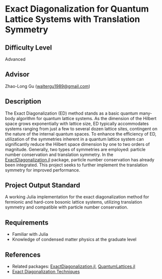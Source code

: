 # Exact Diagonalization for Quantum Lattice Systems with Translation Symmetry

## Difficulty Level
Advanced

## Advisor

Zhao-Long Gu (waltergu1989@gmail.com)

## Description

The Exact Diagonalization (ED) method stands as a basic quantum many-body algorithm for quantum lattice systems. As the dimension of the Hilbert space grows exponentially with lattice size, ED typically accommodates systems ranging from just a few to several dozen lattice sites, contingent on the nature of the internal quantum spaces. To enhance the efficiency of ED, utilization of the symmetries inherent in a quantum lattice system can significantly reduce the Hilbert space dimension by one to two orders of magnitude. Generally, two types of symmetries are employed: particle number conservation and translation symmetry. In the [ExactDiagonalization.jl](https://github.com/Quantum-Many-Body/ExactDiagonalization.jl) package, particle number conservation has already been integrated. This project seeks to further implement the translation symmetry for improved performance.

## Project Output Standard
A working Julia implementation for the exact diagonalization method for fermionic and hard-core bosonic lattice systems, utilizing translation symmetry and compatible with particle number conservation.

## Requirements
* Familiar with Julia
* Knowledge of condensed matter physics at the graduate level

## References
- Related packages: [ExactDiagonalization.jl](https://github.com/Quantum-Many-Body/ExactDiagonalization.jl), [QuantumLattices.jl](https://github.com/Quantum-Many-Body/QuantumLattices.jl)
- [Exact Diagonalization Techniques](https://doi.org/10.1007/978-3-540-74686-7_18)